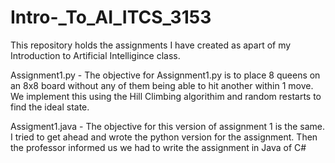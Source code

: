# Intro-_To_AI_ITCS_3153

This repository holds the assignments I have created as apart of my Introduction to Artificial Intelligince class.

Assignment1.py - The objective for Assignment1.py is to place 8 queens on an 8x8 board without any of them being able to hit another within 1 move. We implement this using the Hill Climbing algorithim and random restarts to find the ideal state.

Assigment1.java - The objective for this version of assignment 1 is the same. I tried to get ahead and wrote the python version for the assignment. Then the professor informed us we had to write the assignment in Java of C#